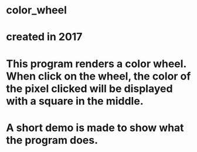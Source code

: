 # color_wheel
# created in 2017
#
# This program renders a color wheel. When click on the wheel, the color of the pixel clicked will be displayed with a square in the middle.
# A short demo is made to show what the program does.
